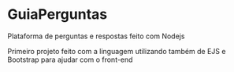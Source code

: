 # GuiaPerguntas
Plataforma de perguntas e respostas feito com Nodejs

Primeiro projeto feito com a linguagem utilizando também de EJS e Bootstrap para ajudar com o front-end
